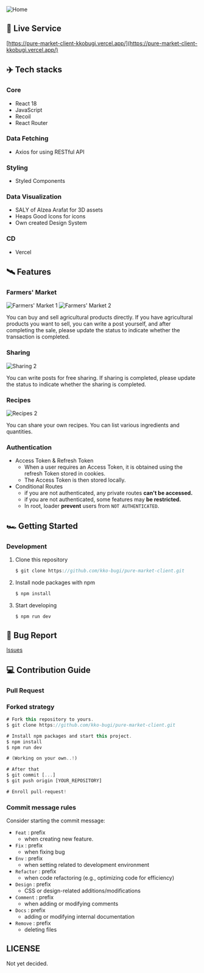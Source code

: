 
![Home](https://github.com/kko-bugi/pure-market-client/assets/56028436/cfb04d89-13bb-4f17-bde7-e2111be3a1c6)


## 🎥 Live Service

[https://pure-market-client-kkobugi.vercel.app/](https://pure-market-client-kkobugi.vercel.app/)

## **✈️ Tech stacks**

### **Core**

- React 18
- JavaScript
- Recoil
- React Router

### Data Fetching

- Axios for using RESTful API

### **Styling**

- Styled Components

### **Data Visualization**

- SALY of Alzea Arafat for 3D assets
- Heaps Good Icons for icons 
- Own created Design System

### **CD**

- Vercel

## **🛰 Features**

### Farmers' Market

![Farmers' Market 1](https://github.com/kko-bugi/pure-market-client/assets/56028436/14d64f66-cff4-4e9c-a7ab-08aae2d2d96e)
![Farmers' Market 2](https://github.com/kko-bugi/pure-market-client/assets/56028436/72fec2e5-0775-4183-8c58-5892c65be4a7)

You can buy and sell agricultural products directly.
If you have agricultural products you want to sell, you can write a post yourself, 
and after completing the sale, please update the status to indicate whether the transaction is completed.

### Sharing 

![Sharing 2](https://github.com/kko-bugi/pure-market-client/assets/56028436/e31a43f6-39de-40aa-a8ee-d30cd9a524a4)

You can write posts for free sharing.
If sharing is completed, please update the status to indicate whether the sharing is completed.

### Recipes

![Recipes 2](https://github.com/kko-bugi/pure-market-client/assets/56028436/4e4d5d1b-a15c-4420-a7a0-7206edc6dd0f)


You can share your own recipes.
You can list various ingredients and quantities.

### **Authentication**

- Access Token & Refresh Token
    - When a user requires an Access Token, it is obtained using the refresh Token stored in cookies.
    - The Access Token is then stored locally.
- Conditional Routes
    - if you are not authenticated, any private routes **can't be accessed.**
    - if you are not authenticated, some features may **be restricted.**
    - In root, loader **prevent** users from `NOT AUTHENTICATED`.

## 🏎 Getting Started

### Development

1. Clone this repository

    ```jsx
    $ git clone https://github.com/kko-bugi/pure-market-client.git
    ```

2. Install node packages with npm

    ```jsx
    $ npm install
    ```

3. Start developing

    ```jsx
    $ npm run dev
    ```

## 🐛 Bug Report

[Issues](https://github.com/kko-bugi/pure-market-client/issues)

## 💻 Contribution Guide

### Pull Request

### Forked strategy

```jsx
# Fork this repository to yours.
$ git clone https://github.com/kko-bugi/pure-market-client.git

# Install npm packages and start this project.
$ npm install
$ npm run dev

# (Working on your own..!)

# After that
$ git commit [...]
$ git push origin [YOUR_REPOSITORY]

# Enroll pull-request!
```

### Commit message rules

Consider starting the commit message:
 
- `Feat` : prefix
  - when creating new feature.
- `Fix` : prefix
  - when fixing bug
- `Env` : prefix
  - when setting related to development environment
- `Refactor` : prefix
  - when code refactoring (e.g., optimizing code for efficiency)
- `Design` : prefix
  - CSS or design-related additions/modifications
- `Comment` : prefix
  - when adding or modifying comments
- `Docs` : prefix
  - adding or modifying internal documentation
- `Remove` : prefix
  - deleting files

## LICENSE

Not yet decided.
